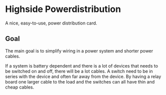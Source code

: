 # Highside Powerdistribution 
A nice, easy-to-use, power distribution card. 

## Goal
The main goal is to simplify wiring in a power system and shorter power cables. 

If a system is battery dependent and there is a lot of devices that needs to be switched on and off, there will be a lot cables. A switch need to be in series with the device and often far away from the device. By having a relay board one larger cable to the load and the switches can all have thin and cheap cables. 

